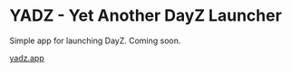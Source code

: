 # YADZ - Yet Another DayZ Launcher
Simple app for launching DayZ. Coming soon.

[yadz.app](https://yadz.app/)
